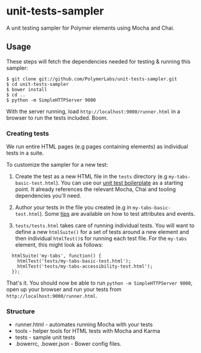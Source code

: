 unit-tests-sampler
====================

A unit testing sampler for Polymer elements using Mocha and Chai.

## Usage

These steps will fetch the dependencies needed for testing & running this sampler:

```
$ git clone git://github.com/PolymerLabs/unit-tests-sampler.git
$ cd unit-tests-sampler
$ bower install
$ cd ..
$ python -m SimpleHTTPServer 9000
```

With the server running, load `http://localhost:9000/runner.html` in a browser to run the tests included. Boom.


### Creating tests

We run entire HTML pages (e.g pages containing elements) as individual tests in a suite. 

To customize the sampler for a new test:

1. Create the test as a new HTML file in the `tests` directory (e.g `my-tabs-basic-test.html`). You can use our [unit test boilerplate](https://raw.githubusercontent.com/PolymerLabs/unit-tests-sampler/master/tests/sample-test.html) as a starting point. It already references the relevant Mocha, Chai and tooling dependencies you'll need.
2. Author your tests in the file you created (e.g in `my-tabs-basic-test.html`). Some [tips](https://gist.github.com/addyosmani/b318ca7618eed38c05e1) are available on how to test attributes and events.

3. `tests/tests.html` takes care of running individual tests. You will want to define a new `htmlSuite()` for a set of tests around a new element and then individual `htmlTest()`s for running each test file. For the `my-tabs` element, this might look as follows:

```
  htmlSuite('my-tabs', function() {
    htmlTest('tests/my-tabs-basic-test.html');
    htmlTest('tests/my-tabs-accessibility-test.html');
  });
```

That's it. You should now be able to run `python -m SimpleHTTPServer 9000`, open up your browser and run your tests from `http://localhost:9000/runner.html`.

### Structure

* runner.html - automates running Mocha with your tests
* tools - helper tools for HTML tests with Mocha and Karma
* tests - sample unit tests
* .bowerrc, .bower.json - Bower config files.

